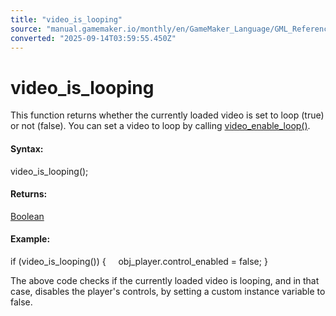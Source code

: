 ```yaml
---
title: "video_is_looping"
source: "manual.gamemaker.io/monthly/en/GameMaker_Language/GML_Reference/Drawing/Videos/video_is_looping.htm"
converted: "2025-09-14T03:59:55.450Z"
---
```


# video\_is\_looping

This function returns whether the currently loaded video is set to loop (true) or not (false). You can set a video to loop by calling [video\_enable\_loop()](video_enable_loop.md).

#### Syntax:

video\_is\_looping();

#### Returns:

[Boolean](../../../../../../../GameMaker_Language/GML_Overview/Data_Types.md)

#### Example:

if (video\_is\_looping()) {
    obj\_player.control\_enabled = false;
}

The above code checks if the currently loaded video is looping, and in that case, disables the player's controls, by setting a custom instance variable to false.